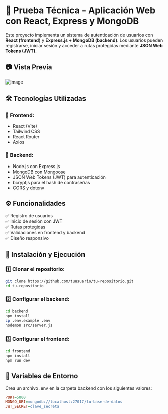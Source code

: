 # 🚀 Prueba Técnica - Aplicación Web con React, Express y MongoDB

Este proyecto implementa un sistema de autenticación de usuarios con **React (frontend)** y **Express.js + MongoDB (backend)**. Los usuarios pueden registrarse, iniciar sesión y acceder a rutas protegidas mediante **JSON Web Tokens (JWT)**.

## 📷 Vista Previa
![image](https://github.com/user-attachments/assets/5a1f3114-f72a-44e2-ad98-377680b52ff7)


## 🛠️ Tecnologías Utilizadas

### 🔹 Frontend:
- React (Vite)
- Tailwind CSS
- React Router
- Axios

### 🔹 Backend:
- Node.js con Express.js
- MongoDB con Mongoose
- JSON Web Tokens (JWT) para autenticación
- bcryptjs para el hash de contraseñas
- CORS y dotenv

## ⚙️ Funcionalidades
✅ Registro de usuarios  
✅ Inicio de sesión con JWT  
✅ Rutas protegidas  
✅ Validaciones en frontend y backend  
✅ Diseño responsivo  

## 🚀 Instalación y Ejecución

### 1️⃣ Clonar el repositorio:
```bash
git clone https://github.com/tuusuario/tu-repositorio.git
cd tu-repositorio
```
### 2️⃣ Configurar el backend:
```bash
cd backend
npm install
cp .env.example .env 
nodemon src/server.js
```
### 3️⃣ Configurar el frontend:
```bash
cd frontend
npm install
npm run dev
```

## 📌 Variables de Entorno

Crea un archivo .env en la carpeta backend con los siguientes valores:
```ini
PORT=5000
MONGO_URI=mongodb://localhost:27017/tu-base-de-datos
JWT_SECRET=clave_secreta
```

